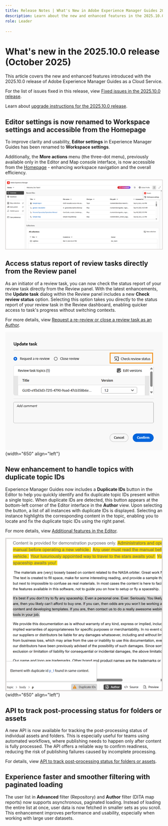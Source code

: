 ```yaml
---
title: Release Notes | What's New in Adobe Experience Manager Guides 2025.10.0 release
description: Learn about the new and enhanced features in the 2025.10.0 release of Adobe Experience Manager Guides
role: Leader

---
```

# What's new in the 2025.10.0 release (October 2025)

This article covers the new and enhanced features introduced with the 2025.10.0 release of Adobe Experience Manager Guides as a Cloud Service.

For the list of issues fixed in this release, view [Fixed issues in the 2025.10.0 release](fixed-issues-2025-10-0.md).

Learn about [upgrade instructions for the 2025.10.0  release](../release-info/upgrade-instructions-2025-10-0.md).


## Editor settings is now renamed to Workspace settings and accessible from the Homepage

To improve clarity and usability, **Editor settings** in Experience Manager Guides has been renamed to **Workspace settings**.

Additionally, the **More actions** menu (the three-dot menu), previously available only in the Editor and Map console interface, is now accessible from the [Homepage](../user-guide/intro-home-page.md) - enhancing workspace navigation and the overall efficiency.

![](assets/workspace-settings.png)

## Access status report of review tasks directly from the Review panel

As an initiator of a review task, you can now check the status report of your review task directly from the Review panel. With the latest enhancements, the **Update task** dialog within the Review panel includes a new **Check review status** option. Selecting this option takes you directly to the status report of your review task in the Review dashboard, enabling quicker access to task's progress without switching contexts.

For more details, view [Request a re-review or close a review task as an Author](../user-guide/review-close-review-task.md).

![](assets/check-review-status-icon.png){width="650" align="left"}

## New enhancement to handle topics with duplicate topic IDs 

Experience Manager Guides now includes a **Duplicate IDs** button in the Editor to help you quickly identify and fix duplicate topic IDs present within a single topic. When duplicate IDs are detected, this button appears at the bottom-left corner of the Editor interface in the **Author** view. Upon selecting the button, a list of all instances with duplicate IDs is displayed. Selecting an instance highlights the corresponding content in the topic, enabling you to locate and fix the duplicate topic IDs using the right panel.

For more details, view [Additional features in the Editor](../user-guide/web-editor-other-features). 

![](assets/duplicate-element-IDs.png){width="650" align="left"}

## API to track post-processing status for folders or assets

A new API is now available for tracking the post-processing status of individual assets and folders. This is especially useful for teams using automated workflows, where publishing needs to happen only after content is fully processed. The API offers a reliable way to confirm readiness, reducing the risk of publishing failures caused by incomplete processing.

For details, view [API to track post-processing status for folders or assets](../api-reference/track-post-processing-status.md).

## Experience faster and smoother filtering with paginated loading

The user list in **Advanced** filter (Repository) and **Author** filter (DITA map reports) now supports asynchronous, paginated loading. Instead of loading the entire list at once, user data is now fetched in smaller sets as you scroll. This enhancement improves performance and usability, especially when working with large user datasets.
